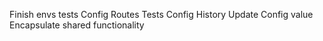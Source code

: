 Finish envs tests
Config Routes Tests
Config History
Update Config value
Encapsulate shared functionality
